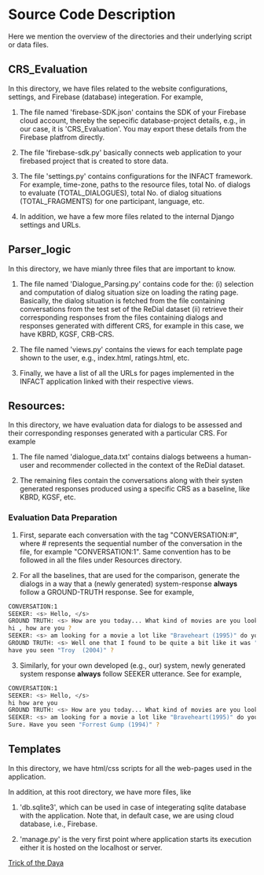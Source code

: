  # Source Code Description
 Here we mention the overview of the directories and their underlying script or data files. 

## CRS_Evaluation
 In this directory, we have files related to the website configurations, settings, and Firebase (database) integeration.  For example,
 
 1. The file named 'firebase-SDK.json' contains the SDK of your Firebase cloud account, thereby the sepecific database-project details, e.g., in our case, it is 'CRS_Evaluation'. You may export these details from the Firebase platfrom directly. 
 
 2. The file 'firebase-sdk.py' basically connects web application to your firebased project that is created to store data.
 
 3. The file 'settings.py' contains configurations for the INFACT framework. For example, time-zone, paths to the resource files, total No. of dialogs to evaluate (TOTAL_DIALOGUES), total No. of dialog situations (TOTAL_FRAGMENTS) for one participant, language, etc.
 
 4. In addition, we have a few more files related to the internal Django settings and URLs.
 
 
 ## Parser_logic
 In this directory, we have mianly three files that are important to know.

1. The file named 'Dialogue_Parsing.py' contains code for the: (i) selection and computation of dialog situation size on loading the rating page. Basically, the dialog situation is fetched from the file containing conversations from the test set of the ReDial dataset (ii) retrieve their corresponding responses from the files containing  dialogs and responses generated with different CRS, for example in this case, we have KBRD, KGSF, CRB-CRS.

2. The file named 'views.py' contains the views for each template page shown to the user, e.g., index.html, ratings.html, etc.

3. Finally, we have a list of all the URLs for pages implemented in the INFACT application linked with their respective views.

## Resources:
In this directory, we have evaluation data for dialogs to be assessed and their corresponding responses generated with a particular CRS. For example

1. The file named 'dialogue_data.txt' contains dialogs betweens a human-user and recommender collected in the context of the ReDial dataset.

2. The remaining files contain the conversations along with their systen generated responses produced using a specific CRS as a baseline, like KBRD, KGSF, etc. 

### Evaluation Data Preparation
1. First, separate each conversation with the tag "CONVERSATION:#", where # represents the sequential number of the conversation in the file, for example "CONVERSATION:1". Same convention has to be followed in all the files under Resources directory.

2. For all the baselines, that are used for the comparison, generate the dialogs in a way that a (newly generated) system-response **always** follow a GROUND-TRUTH response. See for example, 

```bash
CONVERSATION:1
SEEKER: <s> Hello, </s> 
GROUND TRUTH: <s> How are you today... What kind of movies are you looking for </s> 
hi , how are you ?
SEEKER: <s> am looking for a movie a lot like "Braveheart (1995)" do you have any suggestions? </s> 
GROUND TRUTH: <s> Well one that I found to be quite a bit like it was "The Patriot  (2000)" </s> 
have you seen "Troy  (2004)" ?
```

3. Similarly, for your own developed (e.g., our) system, newly generated system response **always** follow SEEKER utterance. See for example, 

```bash
CONVERSATION:1
SEEKER: <s> Hello, </s>
hi how are you
GROUND TRUTH: <s> How are you today... What kind of movies are you looking for </s>
SEEKER: <s> am looking for a movie a lot like "Braveheart(1995)" do you have any suggestions? </s>
Sure. Have you seen "Forrest Gump (1994)" ?
```

## Templates
In this directory, we have html/css scripts for all the web-pages used in the application.

In addition, at this root directory, we have more files, like

1. 'db.sqlite3', which can be used in case of integerating sqlite database with the application. Note that, in default case, we are using cloud database, i.e., Firebase.

2. 'manage.py' is the very first point where application starts its execution either it is hosted on the localhost or server.


[Trick of the Daya](https://giphy.com/gifs/halloween-pumpkin-trick-or-treat-Z0K7Mv4z2thA1vPNBB)

